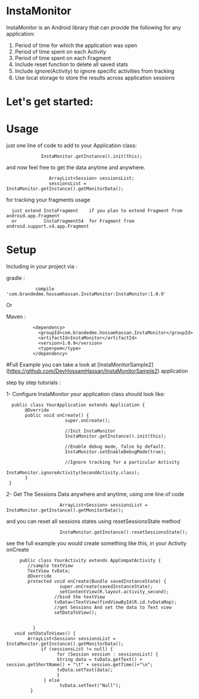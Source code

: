 # InstaMonitor
InstaMonitor is an Android library that can provide the following for any application:

1. Period of time for which the application was open 
2. Period of time spent on each Activity 
3. Period of time spent on each Fragment 
4. Include reset function to delete all saved stats 
5. Include ignore(Activity) to ignore speciﬁc activities from tracking 
6. Use local storage to store the results across application sessions


# Let's get started:
 
# Usage

  just one line of code to add to your Application class:

                 InstaMonitor.getInstance().init(this);
        
        
        
  and now feel free to get the data anytime and  anywhere.
          
                    ArrayList<Session> sessionsList;
                    sessionsList = InstaMonitor.getInstance().getMonitorData();
                    
  for tracking your fragments usage 
  
      just extend InstaFragment    if you plan to extend Fragment from android.app.Fragment
      or          InstaFragmentS4  for Fragment from android.support.v4.app.Fragment
      


# Setup
  Including in your project via :

   gradle :
   
               compile 'com.brandedme.hossamhassan.InstaMonitor:InstaMonitor:1.0.9'
  
   Or

   Maven :
   
              <dependency>
                <groupId>com.brandedme.hossamhassan.InstaMonitor</groupId>
                <artifactId>InstaMonitor</artifactId>
                <version>1.0.9</version>
                <type>pom</type>
              </dependency>
#Full Example 
   you can take a look at  [InstaMonitorSample2] (https://github.com/DevHossamHassan/InstaMonitorSample2) application 
   
   
   step by step tutorials :
   
  1- Configure InstaMonitor
      your application class should look like:
     
      public class YourApplication extends Application {
           @Override
           public void onCreate() {
                          super.onCreate();
        
                          //Init InstaMonitor
                          InstaMonitor.getInstance().init(this);
        
                          //Enable debug mode, false by default.
                          InstaMonitor.setEnableDebugMode(true);
        
                          //Ignore tracking for a particular Activity
                          InstaMonitor.ignoreActivity(SecondActivity.class);
           }
     }

  2- Get The Sessions Data anywhere and anytime,
   using one line of code 
   
                        ArrayList<Session> sessionsList = InstaMonitor.getInstance().getMonitorData();

   and you can reset all sessions states using resetSessionsState method 
   
                        InstaMonitor.getInstance().resetSessionsState();

 see the full example you would create something like this,
        in your Activity onCreate 
        
        
         public class YourActivity extends AppCompatActivity {
            //sample textView 
            TextView tvData;
            @Override
            protected void onCreate(Bundle savedInstanceState) {
                        super.onCreate(savedInstanceState);
                        setContentView(R.layout.activity_second);
                      //bind the textView 
                      tvData=(TextView)findViewById(R.id.tvDataMap);
                      //get Sessions And set the data to Text view
                      setDataToView();


              }
       void setDataToViews() {
            ArrayList<Session> sessionsList = InstaMonitor.getInstance().getMonitorData();
                 if (sessionsList != null) {
                       for (Session session : sessionsList) {
                       String data = tvData.getText() + session.getShortName() + "\t" + session.getTime()+"\n";
                       tvData.setText(data);
                       }
                  } else
                        tvData.setText("Null");
             }
      
